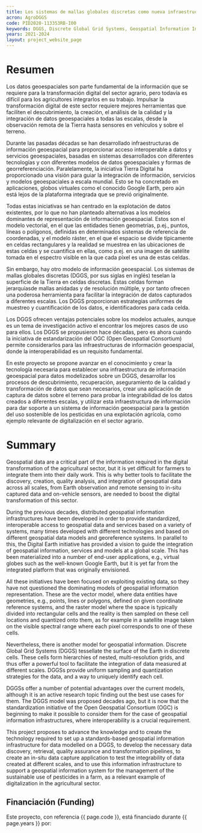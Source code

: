 ```yaml
---
title: Los sistemas de mallas globales discretas como nueva infraestructura geográfica para soportar la transformación digital del sector agrario<br><em>Discrete global grid systems as a new geospatial framework to support the digital transformation in the agricultural sector</em>
acron: AgroDGGS
code: PID2020-113353RB-I00
keywords: DGGS, Discrete Global Grid Systems, Geospatial Information Infrastructure, Agricultural Sector, Geospatial Data Pipelines, Digital Transformation, Digital Twin, Geographic Information Retrieval, Sistemas de mallas globales discretas, Infraestructuras de información geoespacial, Sector agrario, Procesado de datos geoespaciales, Transformación digital, Gemelo Digital, Recuperación de Información Geográfica
years: 2021-2024
layout: project_website_page
---
```


# Resumen

Los datos geoespaciales son parte fundamental de la información que se requiere para la transformación digital del sector agrario, pero todavía es difícil para los agricultores integrarlos en su trabajo. Impulsar la transformación digital de este sector requiere mejores herramientas que faciliten el descubrimiento, la creación, el análisis de la calidad y la integración de datos geoespaciales a todas las escalas, desde la observación remota de la Tierra hasta sensores en vehículos y sobre el terreno.

Durante las pasadas décadas se han desarrollado infraestructuras de información geoespacial para proporcionar acceso interoperable a datos y servicios geoespaciales, basadas en sistemas desarrollados con diferentes tecnologías y con diferentes modelos de datos geoespaciales y formas de georreferenciación. Paralelamente, la iniciativa Tierra Digital ha proporcionado una visión para guiar la integración de información, servicios y modelos geoespaciales a escala mundial. Esto se ha concretado en aplicaciones, globos virtuales como el conocido Google Earth, pero aún está lejos de la plataforma integrada que se previó originalmente.

Todas estas iniciativas se han centrado en la explotación de datos existentes, por lo que no han planteado alternativas a los modelos dominantes de representación de información geoespacial. Estos son el modelo vectorial, en el que las entidades tienen geometrías, p.ej., puntos, líneas o polígonos, definidas en determinados sistemas de referencia de coordenadas, y el modelo ráster, en el que el espacio se divide típicamente en celdas rectangulares y la realidad se muestrea en las ubicaciones de estas celdas y se cuantifica en ellas, como p.ej. en una imagen de satélite tomada en el espectro visible en la que cada píxel es una de estas celdas.

Sin embargo, hay otro modelo de información geoespacial. Los sistemas de mallas globales discretas (DGGS, por sus siglas en inglés) teselan la superficie de la Tierra en celdas discretas. Estas celdas forman jerarquíasde mallas anidadas y de resolución múltiple, y por tanto ofrecen una poderosa herramienta para facilitar la integración de datos capturados a diferentes escalas. Los DGGS proporcionan estrategias uniformes de muestreo y cuantificación de los datos, e identificadores para cada celda.

Los DGGS ofrecen ventajas potenciales sobre los modelos actuales, aunque es un tema de investigación activo el encontrar los mejores casos de uso para ellos. Los DGGS se propusieron hace décadas, pero es ahora cuando la iniciativa de estandarización del OGC (Open Geospatial Consortium) permite considerarlos para las infraestructuras de información geoespacial, donde la interoperabilidad es un requisito fundamental.

En este proyecto se propone avanzar en el conocimiento y crear la tecnología necesaria para establecer una infraestructura de información geoespacial para datos modelizados sobre un DGGS, desarrollar los procesos de descubrimiento, recuperación, aseguramiento de la calidad y transformación de datos que sean necesarios, crear una aplicación de captura de datos sobre el terreno para probar la integrabilidad de los datos creados a diferentes escalas, y utilizar esta infraestructura de información para dar soporte a un sistema de información geoespacial para la gestión del uso sostenible de los pesticidas en una explotación agrícola, como ejemplo relevante de digitalización en el sector agrario.

# Summary
Geospatial data are a critical part of the information required in the digital transformation of the agricultural sector, but it is yet difficult for farmers to integrate them into their daily work. This is why better tools to facilitate the discovery, creation, quality analysis, and integration of geospatial data across all scales, from Earth observation and remote sensing to in-situ captured data and on-vehicle sensors, are needed to boost the digital transformation of this sector.

During the previous decades, distributed geospatial information infrastructures have been developed in order to provide standardized, interoperable access to geospatial data and services based on a variety of systems, many times developed with different technologies and based on different geospatial data models and georeference systems. In parallel to this, the Digital Earth initiative has provided a vision to guide the integration of geospatial information, services and models at a global scale. This has been materialized into a number of end-user applications, e.g., virtual globes such as the well-known Google Earth, but it is yet far from the integrated platform that was originally envisioned.

All these initiatives have been focused on exploiting existing data, so they have not questioned the dominating models of geospatial information representation. These are the vector model, where data entities have geometries, e.g., points, lines or polygons, defined on given coordinate reference systems, and the raster model where the space is typically divided into rectangular cells and the reality is then sampled on these cell locations and quantized onto them, as for example in a satellite image taken on the visible spectral range where each pixel corresponds to one of these cells.

Nevertheless, there is another model for geospatial information. Discrete Global Grid Systems (DGGS) tessellate the surface of the Earth in discrete cells. These cells form hierarchies of nested, multi-resolution grids, and thus offer a powerful tool to facilitate the integration of data measured at different scales. DGGSs provide uniform sampling and quantization strategies for the data, and a way to uniquely identify each cell.

DGGSs offer a number of potential advantages over the current models, although it is an active research topic finding out the best use cases for them. The DGGS model was proposed decades ago, but it is now that the standardization initiative of the Open Geospatial Consortium (OGC) is beginning to make it possible to consider them for the case of geospatial information infrastructures, where interoperability is a crucial requirement.

This project proposes to advance the knowledge and to create the technology required to set up a standards-based geospatial information infrastructure for data modelled on a DGGS, to develop the necessary data discovery, retrieval, quality assurance and transformation pipelines, to create an in-situ data capture application to test the integrability of data created at different scales, and to use this information infrastructure to support a geospatial information system for the management of the sustainable use of pesticides in a farm, as a relevant example of digitalization in the agricultural sector.

## Financiación (Funding)
Este proyecto, con referencia {{ page.code }}, está financiado durante {{ page.years }} por:

<!-- PENDIENTE DE ACTUALIZAR LOGOTIPO CUANDO NOS COMUNIQUEN CUÁL SE PONE -->

<!--
<img src='{{site.baseurl}}/images/other-logos/2_MEIC_Gob_Web_AEI_150dpi.png' width='600' style="margin-bottom: 40px;">-->

